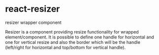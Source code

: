 # react-resizer
resizer wrapper component

Resizer is a component providing resize functionality for wrapped element/component.
It is possible to define one handle for horizontal and one for vertical resize and also the border which will be the handle (left/right for horizontal and top/bottom for vertical handle).

